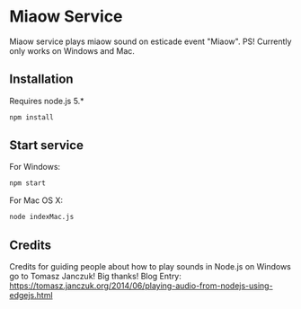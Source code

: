 # Miaow Service

Miaow service plays miaow sound on esticade event "Miaow".
PS! Currently only works on Windows and Mac.

## Installation

Requires node.js 5.*

``` bash
npm install
```

## Start service

For Windows:
``` bash
npm start
```

For Mac OS X:
``` bash
node indexMac.js
```

## Credits

Credits for guiding people about how to play sounds in Node.js on Windows go to Tomasz Janczuk!
Big thanks!
Blog Entry: https://tomasz.janczuk.org/2014/06/playing-audio-from-nodejs-using-edgejs.html
